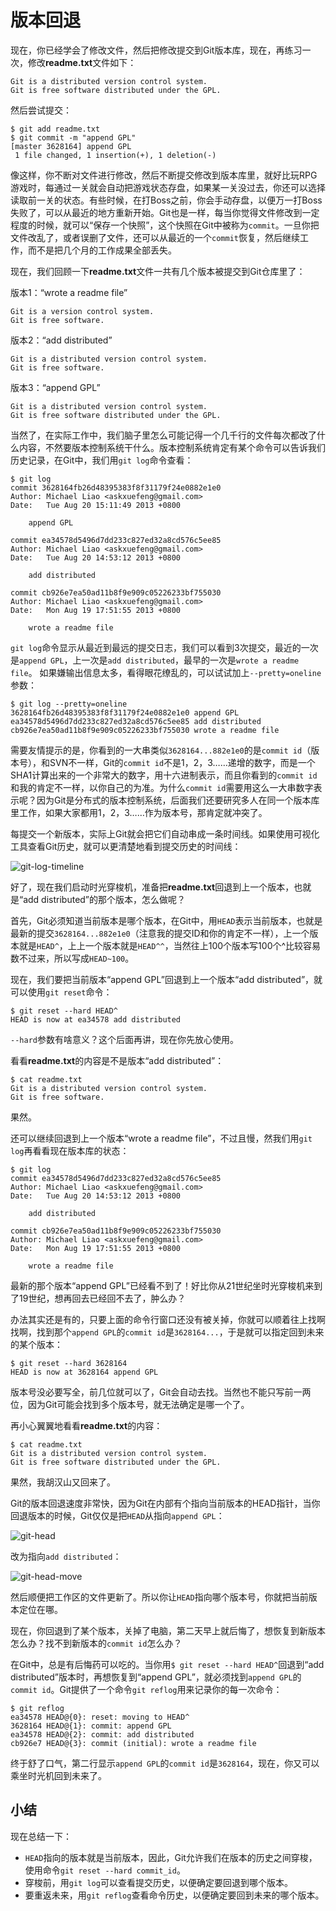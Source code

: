 # 版本回退 #

现在，你已经学会了修改文件，然后把修改提交到Git版本库，现在，再练习一次，修改**readme.txt**文件如下：

    Git is a distributed version control system.
    Git is free software distributed under the GPL.

然后尝试提交：

    $ git add readme.txt
    $ git commit -m "append GPL"
    [master 3628164] append GPL
     1 file changed, 1 insertion(+), 1 deletion(-)
    
像这样，你不断对文件进行修改，然后不断提交修改到版本库里，就好比玩RPG游戏时，每通过一关就会自动把游戏状态存盘，如果某一关没过去，你还可以选择读取前一关的状态。有些时候，在打Boss之前，你会手动存盘，以便万一打Boss失败了，可以从最近的地方重新开始。Git也是一样，每当你觉得文件修改到一定程度的时候，就可以“保存一个快照”，这个快照在Git中被称为`commit`。一旦你把文件改乱了，或者误删了文件，还可以从最近的一个`commit`恢复，然后继续工作，而不是把几个月的工作成果全部丢失。

现在，我们回顾一下**readme.txt**文件一共有几个版本被提交到Git仓库里了：

版本1：“wrote a readme file”
    
    Git is a version control system.
    Git is free software.

版本2：“add distributed”

    Git is a distributed version control system.
    Git is free software.
    
版本3：“append GPL”

    Git is a distributed version control system.
    Git is free software distributed under the GPL.

当然了，在实际工作中，我们脑子里怎么可能记得一个几千行的文件每次都改了什么内容，不然要版本控制系统干什么。版本控制系统肯定有某个命令可以告诉我们历史记录，在Git中，我们用`git log`命令查看：

    $ git log
    commit 3628164fb26d48395383f8f31179f24e0882e1e0
    Author: Michael Liao <askxuefeng@gmail.com>
    Date:   Tue Aug 20 15:11:49 2013 +0800
    
    	append GPL
    
    commit ea34578d5496d7dd233c827ed32a8cd576c5ee85
    Author: Michael Liao <askxuefeng@gmail.com>
    Date:   Tue Aug 20 14:53:12 2013 +0800
    
    	add distributed
    
    commit cb926e7ea50ad11b8f9e909c05226233bf755030
    Author: Michael Liao <askxuefeng@gmail.com>
    Date:   Mon Aug 19 17:51:55 2013 +0800
    
    	wrote a readme file

`git log`命令显示从最近到最远的提交日志，我们可以看到3次提交，最近的一次是`append GPL`，上一次是`add distributed`，最早的一次是`wrote a readme file`。
如果嫌输出信息太多，看得眼花缭乱的，可以试试加上`--pretty=oneline`参数：

    $ git log --pretty=oneline
    3628164fb26d48395383f8f31179f24e0882e1e0 append GPL
    ea34578d5496d7dd233c827ed32a8cd576c5ee85 add distributed
    cb926e7ea50ad11b8f9e909c05226233bf755030 wrote a readme file

需要友情提示的是，你看到的一大串类似`3628164...882e1e0`的是`commit id`（版本号），和SVN不一样，Git的`commit id`不是1，2，3……递增的数字，而是一个SHA1计算出来的一个非常大的数字，用十六进制表示，而且你看到的`commit id`和我的肯定不一样，以你自己的为准。为什么`commit id`需要用这么一大串数字表示呢？因为Git是分布式的版本控制系统，后面我们还要研究多人在同一个版本库里工作，如果大家都用1，2，3……作为版本号，那肯定就冲突了。

每提交一个新版本，实际上Git就会把它们自动串成一条时间线。如果使用可视化工具查看Git历史，就可以更清楚地看到提交历史的时间线：

![git-log-timeline](http://i.imgur.com/6koeTdL.jpg)

好了，现在我们启动时光穿梭机，准备把**readme.txt**回退到上一个版本，也就是“add distributed”的那个版本，怎么做呢？

首先，Git必须知道当前版本是哪个版本，在Git中，用`HEAD`表示当前版本，也就是最新的提交`3628164...882e1e0`（注意我的提交ID和你的肯定不一样），上一个版本就是`HEAD^`，上上一个版本就是`HEAD^^`，当然往上100个版本写100个^比较容易数不过来，所以写成`HEAD~100`。

现在，我们要把当前版本“append GPL”回退到上一个版本“add distributed”，就可以使用`git reset`命令：

    $ git reset --hard HEAD^
    HEAD is now at ea34578 add distributed

`--hard`参数有啥意义？这个后面再讲，现在你先放心使用。

看看**readme.txt**的内容是不是版本“add distributed”：

    $ cat readme.txt
    Git is a distributed version control system.
    Git is free software.

果然。

还可以继续回退到上一个版本“wrote a readme file”，不过且慢，然我们用`git log`再看看现在版本库的状态：

    $ git log
    commit ea34578d5496d7dd233c827ed32a8cd576c5ee85
    Author: Michael Liao <askxuefeng@gmail.com>
    Date:   Tue Aug 20 14:53:12 2013 +0800
    
    	add distributed
    
    commit cb926e7ea50ad11b8f9e909c05226233bf755030
    Author: Michael Liao <askxuefeng@gmail.com>
    Date:   Mon Aug 19 17:51:55 2013 +0800
    
    	wrote a readme file

最新的那个版本“append GPL”已经看不到了！好比你从21世纪坐时光穿梭机来到了19世纪，想再回去已经回不去了，肿么办？

办法其实还是有的，只要上面的命令行窗口还没有被关掉，你就可以顺着往上找啊找啊，找到那个`append GPL`的`commit id`是`3628164...`，于是就可以指定回到未来的某个版本：

    $ git reset --hard 3628164
    HEAD is now at 3628164 append GPL

版本号没必要写全，前几位就可以了，Git会自动去找。当然也不能只写前一两位，因为Git可能会找到多个版本号，就无法确定是哪一个了。

再小心翼翼地看看**readme.txt**的内容：

    $ cat readme.txt
    Git is a distributed version control system.
    Git is free software distributed under the GPL.

果然，我胡汉山又回来了。

Git的版本回退速度非常快，因为Git在内部有个指向当前版本的HEAD指针，当你回退版本的时候，Git仅仅是把`HEAD`从指向`append GPL`：

![git-head](http://i.imgur.com/ER76hB6.jpg)

改为指向`add distributed`：

![git-head-move](http://i.imgur.com/21bkKux.jpg)

然后顺便把工作区的文件更新了。所以你让`HEAD`指向哪个版本号，你就把当前版本定位在哪。

   现在，你回退到了某个版本，关掉了电脑，第二天早上就后悔了，想恢复到新版本怎么办？找不到新版本的`commit id`怎么办？

在Git中，总是有后悔药可以吃的。当你用`$ git reset --hard HEAD^`回退到“add distributed”版本时，再想恢复到“append GPL”，就必须找到`append GPL`的`commit id`。Git提供了一个命令`git reflog`用来记录你的每一次命令：

    $ git reflog
    ea34578 HEAD@{0}: reset: moving to HEAD^
    3628164 HEAD@{1}: commit: append GPL
    ea34578 HEAD@{2}: commit: add distributed
    cb926e7 HEAD@{3}: commit (initial): wrote a readme file
    
终于舒了口气，第二行显示`append GPL`的`commit id`是`3628164`，现在，你又可以乘坐时光机回到未来了。

   
## 小结 ##
现在总结一下：

- `HEAD`指向的版本就是当前版本，因此，Git允许我们在版本的历史之间穿梭，使用命令`git reset --hard commit_id`。
- 穿梭前，用`git log`可以查看提交历史，以便确定要回退到哪个版本。
- 要重返未来，用`git reflog`查看命令历史，以便确定要回到未来的哪个版本。



